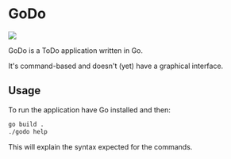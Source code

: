 # GoDo

[![](https://tokei.rs/b1/github/gabrielseibel1/godo?category=lines)](https://github.com/gabrielseibel1/godo)

GoDo is a ToDo application written in Go.

It's command-based and doesn't (yet) have a graphical interface.

## Usage

To run the application have Go installed and then:

```sh
go build .
./godo help
```

This will explain the syntax expected for the commands.
